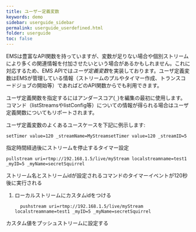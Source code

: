```yaml
---
title: ユーザー定義変数
keywords: demo
sidebar: userguide_sidebar
permalink: userguide_userdefined.html
folder: userguide
toc: false
---
```


EMSは豊富なAPI関数を持っていますが、変数が足りない場合や個別ストリームにより多くの関連情報を付加させたいという場合があるかもしれません。これに対応するため、EMS APIでは*ユーザ定義変数*を実装しております。ユーザ定義変数はEMSが管理している情報（ストリームのプルやタイマー作成、トランスコードジョブの開始等）であればどのAPI関数からでも利用できます。

ユーザ定義関数を指定するにはアンダースコア(`_`)を編集の最初に使用します。コマンド（listStreamsやlistConfig等）についての情報が得られる場合はユーザ定義関数についてもリポートされます。

ユーザ定義変数のよくあるユースケースを下記に例示します:

```
setTimer value=120 _streamName=MyStreamsetTimer value=120 _streamID=5

```

指定時間経過後にストリームを停止するタイマー設定

```
pullstream uri=rtmp://192.168.1.5/live/myStream localstreamname=test1 _myID=5 _myName=secretSquirrel

```
ストリーム名とストリームidが設定されるコマンドのタイマーイベントが120秒後に実行される


1. ローカルストリームにカスタムidをつける

   ```
     pushstream uri=rtmp://192.168.1.5/live/myStream localstreamname=test1 _myID=5 _myName=secretSquirrel

   ```

カスタム値をプッシュストリームに設定する
